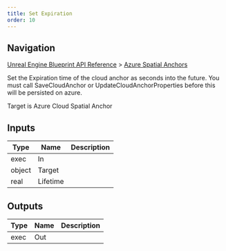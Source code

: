 ```yaml
---
title: Set Expiration
order: 10
---
```

## Navigation

[Unreal Engine Blueprint API Reference](https://dev.epicgames.com/documentation/en-us/unreal-engine/BlueprintAPI) > [Azure Spatial Anchors](https://dev.epicgames.com/documentation/en-us/unreal-engine/BlueprintAPI/AzureSpatialAnchors)

Set the Expiration time of the cloud anchor as seconds into the future. You must call SaveCloudAnchor or UpdateCloudAnchorProperties before this will be persisted on azure.

Target is Azure Cloud Spatial Anchor

## Inputs

| Type | Name | Description |
| --- | --- | --- |
| exec | In |  |
| object | Target |  |
| real | Lifetime |  |

## Outputs

| Type | Name | Description |
| --- | --- | --- |
| exec | Out |  |
